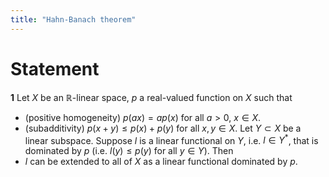 ```yaml
---
title: "Hahn-Banach theorem"
---
```


# Statement
**1**
Let $X$ be an $\mathbb{R}$-linear space, $p$ a real-valued function on $X$ such that
- (positive homogeneity) $p(ax)=ap(x)$ for all $a>0$, $x\in X$.
- (subadditivity) $p(x+y)\leq p(x)+p(y)$ for all $x,y\in X$.
Let $Y\subset X$ be a linear subspace. Suppose $l$ is a linear functional on $Y$, i.e. $l\in Y^\ast$, that is dominated by $p$ (i.e. $l(y)\leq p(y)$ for all $y\in Y$). Then
- $l$ can be extended to all of $X$ as a linear functional dominated by $p$.
